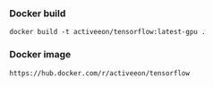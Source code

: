 ### Docker build
```
docker build -t activeeon/tensorflow:latest-gpu .
```

### Docker image
```
https://hub.docker.com/r/activeeon/tensorflow
```
